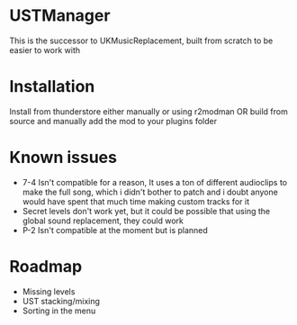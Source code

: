 # USTManager

This is the successor to UKMusicReplacement, built from scratch to be easier to work with

# Installation

Install from thunderstore either manually or using r2modman OR build from source and manually add the mod to your plugins folder

# Known issues

- 7-4 Isn't compatible for a reason, It uses a ton of different audioclips to make the full song, which i didn't bother to patch and i doubt anyone would have spent that much time making custom tracks for it
- Secret levels don't work yet, but it could be possible that using the global sound replacement, they could work
- P-2 Isn't compatible at the moment but is planned

# Roadmap

- Missing levels
- UST stacking/mixing
- Sorting in the menu
